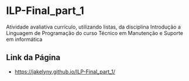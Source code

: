 # ILP-Final_part_1
Atividade avaliativa currículo, utilizando listas, da disciplina Introdução a Linguagem de Programação do curso Técnico em Manutenção e Suporte em informática 

## Link da Página
* https://jakelyny.github.io/ILP-Final_part_1/
